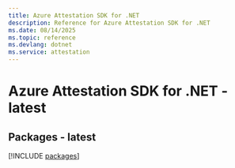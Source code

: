 ```yaml
---
title: Azure Attestation SDK for .NET
description: Reference for Azure Attestation SDK for .NET
ms.date: 08/14/2025
ms.topic: reference
ms.devlang: dotnet
ms.service: attestation
---
```

# Azure Attestation SDK for .NET - latest
## Packages - latest
[!INCLUDE [packages](attestation-index.md)]
